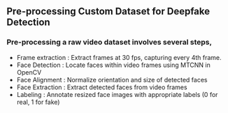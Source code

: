 ## Pre-processing Custom Dataset for Deepfake Detection

### Pre-processing a raw video dataset involves several steps,

- Frame extraction : Extract frames at 30 fps, capturing every 4th frame.
- Face Detection : Locate faces within video frames using MTCNN in OpenCV
- Face Alignment : Normalize orientation and size of detected faces
- Face Extraction : Extract detected faces from video frames
- Labeling : Annotate resized face images with appropriate labels (0 for real, 1 for fake)
